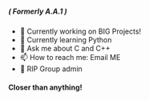 ##### ( Formerly A.A.1 )

- 💼 Currently working on BIG Projects!
- 📖 Currently learning Python
- 💬 Ask me about C and C++
- 📫 How to reach me: Email ME
- 💯 RIP Group admin

#### Closer than anything!
